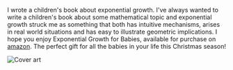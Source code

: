 I wrote a children's book about exponential growth. I've always wanted to write a children's book about some mathematical topic and exponential growth struck me as something that both has intuitive mechanisms, arises in real world situations and has easy to illustrate geometric implications. I hope you enjoy Exponential Growth for Babies, available for purchase on [amazon](https://www.amazon.com/Exponential-Growth-Babies-Jake-Koenig/dp/B0BMJQ8X5L/). The perfect gift for all the babies in your life this Christmas season!

![Cover art](/asset/pic/cover.png "Cover Art")
